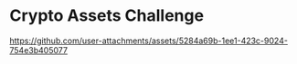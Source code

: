 # Crypto Assets Challenge

https://github.com/user-attachments/assets/5284a69b-1ee1-423c-9024-754e3b405077

